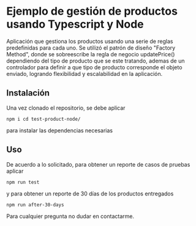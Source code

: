 # Ejemplo de gestión de productos usando Typescript y Node

Aplicación que gestiona los productos usando una serie de reglas predefinidas para cada uno. Se utilizó el patrón de diseño "Factory Method", donde se sobreescribe la regla de negocio updatePrice() dependiendo del tipo de producto que se este tratando, ademas de un controlador para definir a que tipo de producto corresponde el objeto enviado, logrando flexibilidad y escalabilidad en la aplicación.

## Instalación

Una vez clonado el repositorio, se debe aplicar

<code>npm i
cd test-product-node/</code>

para instalar las dependencias necesarias

## Uso

De acuerdo a lo solicitado, para obtener un reporte de casos de pruebas aplicar

<code>npm run test</code>

y para obtener un reporte de 30 días de los productos entregados

<code>npm run after-30-days</code>

Para cualquier pregunta no dudar en contactarme.

